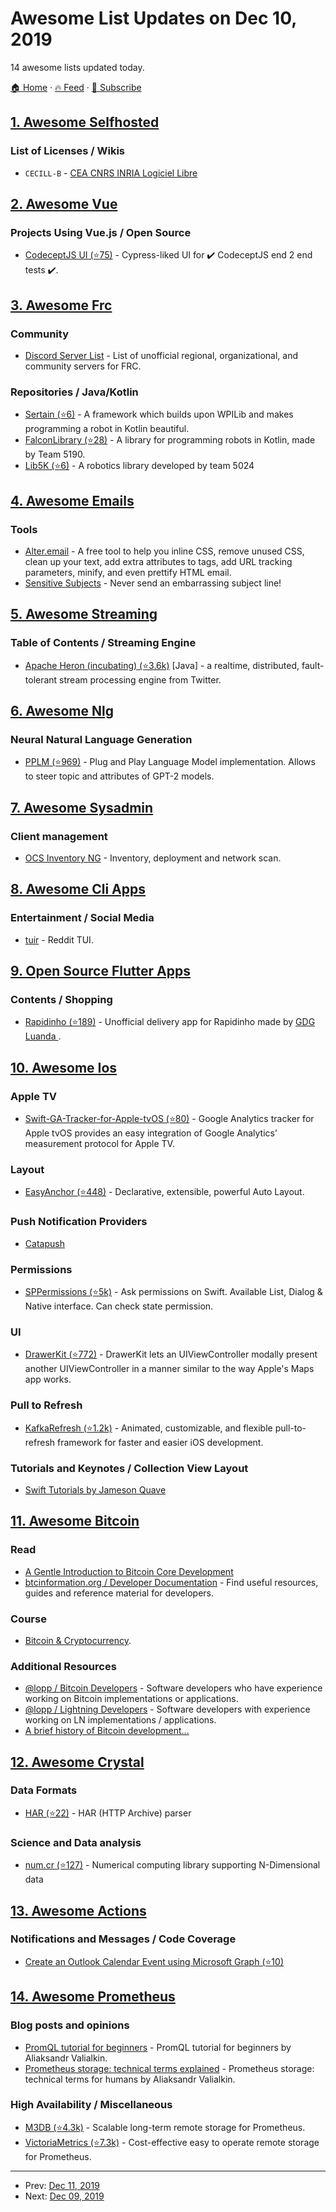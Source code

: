 # Awesome List Updates on Dec 10, 2019

14 awesome lists updated today.

[🏠 Home](/README.md) · [🔥 Feed](https://test.trackawesomelist.com/feed.xml) · [📮 Subscribe](https://trackawesomelist.us17.list-manage.com/subscribe?u=d2f0117aa829c83a63ec63c2f&id=36a103854c)



## [1. Awesome Selfhosted](/content/awesome-selfhosted/awesome-selfhosted/README.md)

### List of Licenses / Wikis

*   `CECILL-B` - [CEA CNRS INRIA Logiciel Libre](https://spdx.org/licenses/CECILL-B.html)

## [2. Awesome Vue](/content/vuejs/awesome-vue/README.md)

### Projects Using Vue.js / Open Source

*   [CodeceptJS UI (⭐75)](https://github.com/codecept-js/ui) - Cypress-liked UI for ✔️ CodeceptJS end 2 end tests ✔️.

## [3. Awesome Frc](/content/andrewda/awesome-frc/README.md)

### Community

*   [Discord Server List](https://docs.google.com/spreadsheets/d/1rm6C_hHhPmiIBZxrQT-xGag2Kv9RTpEdENYSKNYB7iI/edit#gid=1112789586) - List of unofficial regional, organizational, and community servers for FRC.

### Repositories / Java/Kotlin

*   [Sertain (⭐6)](https://github.com/SouthEugeneRoboticsTeam/sertain) - A framework which builds upon WPILib and makes programming a robot in Kotlin beautiful.
*   [FalconLibrary (⭐28)](https://github.com/FRC5190/FalconLibrary) - A library for programming robots in Kotlin, made by Team 5190.
*   [Lib5K (⭐6)](https://github.com/frc5024/lib5k) - A robotics library developed by team 5024

## [4. Awesome Emails](/content/jonathandion/awesome-emails/README.md)

### Tools

*   [Alter.email](https://alter.email/) - A free tool to help you inline CSS, remove unused CSS, clean up your text, add extra attributes to tags, add URL tracking parameters, minify, and even prettify HTML email.
*   [Sensitive Subjects](https://sensitivesubjects.com/) - Never send an embarrassing subject line!

## [5. Awesome Streaming](/content/manuzhang/awesome-streaming/README.md)

### Table of Contents / Streaming Engine

*   [Apache Heron (incubating) (⭐3.6k)](https://github.com/apache/incubator-heron) \[Java] - a realtime, distributed, fault-tolerant stream processing engine from Twitter.

## [6. Awesome Nlg](/content/accelerated-text/awesome-nlg/README.md)

### Neural Natural Language Generation

*   [PPLM (⭐969)](https://github.com/uber-research/PPLM) - Plug and Play Language Model implementation. Allows to steer topic and attributes of GPT-2 models.

## [7. Awesome Sysadmin](/content/awesome-foss/awesome-sysadmin/README.md)

### Client management

*   [OCS Inventory NG](https://ocsinventory-ng.org/?lang=en) - Inventory, deployment and network scan.

## [8. Awesome Cli Apps](/content/agarrharr/awesome-cli-apps/README.md)

### Entertainment / Social Media

*   [tuir](https://gitlab.com/ajak/tuir) - Reddit TUI.

## [9. Open Source Flutter Apps](/content/tortuvshin/open-source-flutter-apps/README.md)

### Contents / Shopping

*   [Rapidinho (⭐189)](https://github.com/gdgluanda/rapidinho) - Unofficial delivery app for Rapidinho made by [GDG Luanda
    ](https://github.com/gdgluanda).

## [10. Awesome Ios](/content/vsouza/awesome-ios/README.md)

### Apple TV

*   [Swift-GA-Tracker-for-Apple-tvOS (⭐80)](https://github.com/adswerve/Swift-GA-Tracker-for-Apple-tvOS) - Google Analytics tracker for Apple tvOS provides an easy integration of Google Analytics’ measurement protocol for Apple TV.

### Layout

*   [EasyAnchor (⭐448)](https://github.com/onmyway133/EasyAnchor) - Declarative, extensible, powerful Auto Layout.

### Push Notification Providers

*   [Catapush](https://www.catapush.com/)

### Permissions

*   [SPPermissions (⭐5k)](https://github.com/ivanvorobei/SPPermissions) - Ask permissions on Swift. Available List, Dialog & Native interface. Can check state permission.

### UI

*   [DrawerKit (⭐772)](https://github.com/babylonhealth/DrawerKit) - DrawerKit lets an UIViewController modally present another UIViewController in a manner similar to the way Apple's Maps app works.

### Pull to Refresh

*   [KafkaRefresh (⭐1.2k)](https://github.com/HsiaohuiHsiang/KafkaRefresh) - Animated, customizable, and flexible pull-to-refresh framework for faster and easier iOS development.

### Tutorials and Keynotes / Collection View Layout

*   [Swift Tutorials by Jameson Quave](https://jamesonquave.com/blog/tutorials/)

## [11. Awesome Bitcoin](/content/igorbarinov/awesome-bitcoin/README.md)

### Read

*   [A Gentle Introduction to Bitcoin Core Development](https://bitcointechtalk.com/a-gentle-introduction-to-bitcoin-core-development-fdc95eaee6b8)
*   [btcinformation.org / Developer Documentation](https://btcinformation.org/en/developer-documentation) - Find useful resources, guides and reference material for developers.

### Course

*   [Bitcoin & Cryptocurrency](http://bitcoinbook.cs.princeton.edu/).

### Additional Resources

*   [@lopp / Bitcoin Developers](https://twitter.com/lopp/lists/bitcoin-developers) - Software developers who have experience working on Bitcoin implementations or applications.
*   [@lopp / Lightning Developers](https://twitter.com/lopp/lists/lightning-developers) - Software developers with experience working on LN implementations / applications.
*   [A brief history of Bitcoin development...](https://www.youtube.com/watch?v=ZfFNce6CVsE)

## [12. Awesome Crystal](/content/veelenga/awesome-crystal/README.md)

### Data Formats

*   [HAR (⭐22)](https://github.com/NeuraLegion/har) - HAR (HTTP Archive) parser

### Science and Data analysis

*   [num.cr (⭐127)](https://github.com/crystal-data/num.cr) - Numerical computing library supporting N-Dimensional data

## [13. Awesome Actions](/content/sdras/awesome-actions/README.md)

### Notifications and Messages / Code Coverage

*   [Create an Outlook Calendar Event using Microsoft Graph (⭐10)](https://github.com/anoopt/ms-graph-create-event)

## [14. Awesome Prometheus](/content/roaldnefs/awesome-prometheus/README.md)

### Blog posts and opinions

*   [PromQL tutorial for beginners](https://medium.com/@valyala/promql-tutorial-for-beginners-9ab455142085) - PromQL tutorial for beginners by Aliaksandr Valialkin.
*   [Prometheus storage: technical terms explained](https://medium.com/@valyala/prometheus-storage-technical-terms-for-humans-4ab4de6c3d48) - Prometheus storage: technical terms for humans by Aliaksandr Valialkin.

### High Availability / Miscellaneous

*   [M3DB (⭐4.3k)](https://github.com/m3db/m3) - Scalable long-term remote storage for Prometheus.
*   [VictoriaMetrics (⭐7.3k)](https://github.com/VictoriaMetrics/VictoriaMetrics) - Cost-effective easy to operate remote storage for Prometheus.

---

- Prev: [Dec 11, 2019](/content/2019/12/11/README.md)
- Next: [Dec 09, 2019](/content/2019/12/09/README.md)